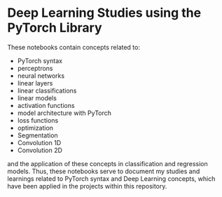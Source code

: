 # Deep Learning Studies using the PyTorch Library

These notebooks contain concepts related to:

- PyTorch syntax
- perceptrons
- neural networks
- linear layers
- linear classifications
- linear models
- activation functions
- model architecture with PyTorch
- loss functions
- optimization
- Segmentation
- Convolution 1D
- Convolution 2D

and the application of these concepts in classification and regression models. Thus, these notebooks serve to document my studies and learnings related to PyTorch syntax and Deep Learning concepts, which have been applied in the projects within this repository.
